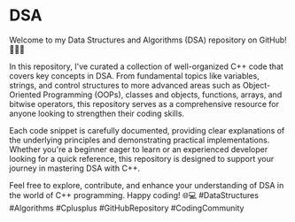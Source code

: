 # DSA 
Welcome to my Data Structures and Algorithms (DSA) repository on GitHub! 🚀👩‍💻

In this repository, I've curated a collection of well-organized C++ code that covers key concepts in DSA. From fundamental topics like variables, strings, and control structures to more advanced areas such as Object-Oriented Programming (OOPs), classes and objects, functions, arrays, and bitwise operators, this repository serves as a comprehensive resource for anyone looking to strengthen their coding skills.

Each code snippet is carefully documented, providing clear explanations of the underlying principles and demonstrating practical implementations. Whether you're a beginner eager to learn or an experienced developer looking for a quick reference, this repository is designed to support your journey in mastering DSA with C++.

Feel free to explore, contribute, and enhance your understanding of DSA in the world of C++ programming. Happy coding! 🌐💻 #DataStructures #Algorithms #Cplusplus #GitHubRepository #CodingCommunity
